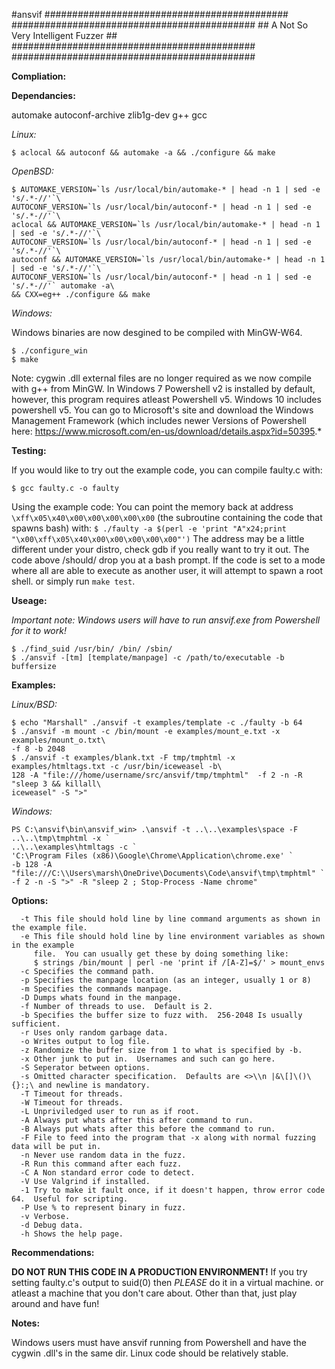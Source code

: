 #ansvif
        ############################################
        ############################################
        ##    A Not So Very Intelligent Fuzzer    ##
        ############################################
        ############################################

**Compliation:**

**Dependancies:**

automake autoconf-archive zlib1g-dev g++ gcc

*Linux:*
```
$ aclocal && autoconf && automake -a && ./configure && make
```
*OpenBSD:*
```
$ AUTOMAKE_VERSION=`ls /usr/local/bin/automake-* | head -n 1 | sed -e 's/.*-//'`\
AUTOCONF_VERSION=`ls /usr/local/bin/autoconf-* | head -n 1 | sed -e 's/.*-//'`\
aclocal && AUTOMAKE_VERSION=`ls /usr/local/bin/automake-* | head -n 1 | sed -e 's/.*-//'`\
AUTOCONF_VERSION=`ls /usr/local/bin/autoconf-* | head -n 1 | sed -e 's/.*-//'`\
autoconf && AUTOMAKE_VERSION=`ls /usr/local/bin/automake-* | head -n 1 | sed -e 's/.*-//'`\
AUTOCONF_VERSION=`ls /usr/local/bin/autoconf-* | head -n 1 | sed -e 's/.*-//'` automake -a\
&& CXX=eg++ ./configure && make
```
*Windows:*

Windows binaries are now desgined to be compiled with MinGW-W64.

```
$ ./configure_win
$ make
```


Note: cygwin .dll external files are no longer required as we now compile with g++ from MinGW.
In Windows 7 Powershell v2 is installed by default, however, this program requires atleast 
Powershell v5.  Windows 10 includes powershell v5.  You can go to Microsoft's site and download
the Windows Management Framework (which includes newer Versions of Powershell here: 
https://www.microsoft.com/en-us/download/details.aspx?id=50395.*

**Testing:**

If you would like to try out the example code, you can compile faulty.c with:
```
$ gcc faulty.c -o faulty
```

Using the example code:
  You can point the memory back at address `\xff\x05\x40\x00\x00\x00\x00\x00` (the
  subroutine containing the code that spawns bash) with:
  `$ ./faulty -a $(perl -e 'print "A"x24;print "\x00\xff\x05\x40\x00\x00\x00\x00\x00"')`
  The address may be a little different under your distro, check gdb if you really
  want to try it out.  The code above /should/ drop you at a bash prompt.
  If the code is set to a mode where all are able to execute as another user, it will
  attempt to spawn a root shell.
  or simply run `make test`.

**Useage:**

*Important note: Windows users will have to run ansvif.exe from Powershell for it to work!*

```
$ ./find_suid /usr/bin/ /bin/ /sbin/
$ ./ansvif -[tm] [template/manpage] -c /path/to/executable -b buffersize
```
**Examples:**

*Linux/BSD:*
```
$ echo "Marshall" ./ansvif -t examples/template -c ./faulty -b 64
$ ./ansvif -m mount -c /bin/mount -e examples/mount_e.txt -x examples/mount_o.txt\
-f 8 -b 2048
$ ./ansvif -t examples/blank.txt -F tmp/tmphtml -x examples/htmltags.txt -c /usr/bin/iceweasel -b\
128 -A "file:///home/username/src/ansvif/tmp/tmphtml"  -f 2 -n -R "sleep 3 && killall\
iceweasel" -S ">"
```

*Windows:*
```
PS C:\ansvif\bin\ansvif_win> .\ansvif -t ..\..\examples\space -F ..\..\tmp\tmphtml -x `
..\..\examples\htmltags -c `
'C:\Program Files (x86)\Google\Chrome\Application\chrome.exe' `
-b 128 -A "file:///C:\\Users\marsh\OneDrive\Documents\Code\ansvif\tmp\tmphtml" `
-f 2 -n -S ">" -R "sleep 2 ; Stop-Process -Name chrome"
```

**Options:**
```
  -t This file should hold line by line command arguments as shown in the example file.
  -e This file should hold line by line environment variables as shown in the example
     file.  You can usually get these by doing something like:
     $ strings /bin/mount | perl -ne 'print if /[A-Z]=$/' > mount_envs
  -c Specifies the command path.
  -p Specifies the manpage location (as an integer, usually 1 or 8)
  -m Specifies the commands manpage.
  -D Dumps whats found in the manpage.
  -f Number of threads to use.  Default is 2.
  -b Specifies the buffer size to fuzz with.  256-2048 Is usually sufficient.
  -r Uses only random garbage data.
  -o Writes output to log file.
  -z Randomize the buffer size from 1 to what is specified by -b.
  -x Other junk to put in.  Usernames and such can go here.
  -S Seperator between options.
  -s Omitted character specification.  Defaults are <>\\n |&\[]\()\{}:;\ and newline is mandatory.
  -T Timeout for threads.
  -W Timeout for threads.
  -L Unpriviledged user to run as if root.
  -A Always put whats after this after command to run.
  -B Always put whats after this before the command to run.
  -F File to feed into the program that -x along with normal fuzzing data will be put in.
  -n Never use random data in the fuzz.
  -R Run this command after each fuzz.
  -C A Non standard error code to detect.
  -V Use Valgrind if installed.
  -1 Try to make it fault once, if it doesn't happen, throw error code 64.  Useful for scripting.
  -P Use % to represent binary in fuzz.
  -v Verbose.
  -d Debug data.
  -h Shows the help page.
```

**Recommendations:**

**DO NOT RUN THIS CODE IN A PRODUCTION ENVIRONMENT!**
If you try setting faulty.c's output to suid(0) then *PLEASE* do it in a virtual machine.
or atleast a machine that you don't care about.
Other than that, just play around and have fun!


**Notes:**

Windows users must have ansvif running from Powershell and have the cygwin .dll's in the same dir.
Linux code should be relatively stable.
